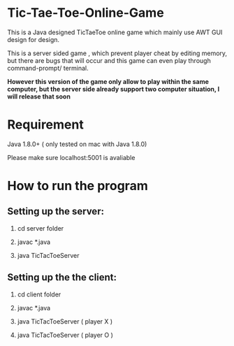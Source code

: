# Tic-Tae-Toe-Online-Game

This is a Java designed TicTaeToe online game which mainly use AWT GUI design for design. 

This is a server sided game , which prevent player cheat by editing memory, but there are bugs that will occur and this game can even play through command-prompt/ terminal.

**However this version of the game only allow to play within the same computer, but the server side already support two computer situation, I will release that soon** 

# Requirement

Java 1.8.0+ ( only tested on mac with Java 1.8.0)

Please make sure localhost:5001 is avaliable


# How to run the program

## Setting up the server:

1. cd server folder

1. javac *.java

1. java TicTacToeServer

## Setting up the the client:

1. cd client folder

1. javac *.java

1. java TicTacToeServer ( player X )

1. java TicTacToeServer ( player O )
